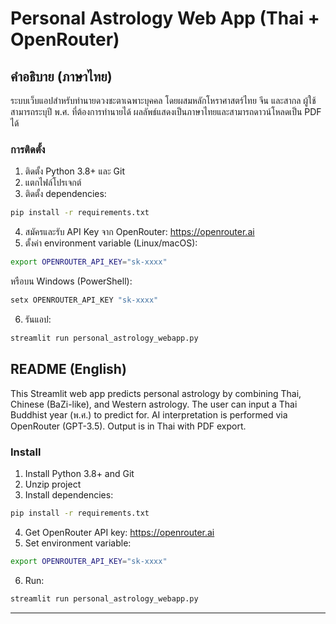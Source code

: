 # Personal Astrology Web App (Thai + OpenRouter)

## คำอธิบาย (ภาษาไทย)
ระบบเว็บแอปสำหรับทำนายดวงชะตาเฉพาะบุคคล โดยผสมหลักโหราศาสตร์ไทย จีน และสากล ผู้ใช้สามารถระบุปี พ.ศ. ที่ต้องการทำนายได้ ผลลัพธ์แสดงเป็นภาษาไทยและสามารถดาวน์โหลดเป็น PDF ได้

### การติดตั้ง
1. ติดตั้ง Python 3.8+ และ Git
2. แตกไฟล์โปรเจกต์
3. ติดตั้ง dependencies:
```bash
pip install -r requirements.txt
```

4. สมัครและรับ API Key จาก OpenRouter: https://openrouter.ai
5. ตั้งค่า environment variable (Linux/macOS):
```bash
export OPENROUTER_API_KEY="sk-xxxx"
```
หรือบน Windows (PowerShell):
```powershell
setx OPENROUTER_API_KEY "sk-xxxx"
```

6. รันแอป:
```bash
streamlit run personal_astrology_webapp.py
```

## README (English)
This Streamlit web app predicts personal astrology by combining Thai, Chinese (BaZi-like), and Western astrology. The user can input a Thai Buddhist year (พ.ศ.) to predict for. AI interpretation is performed via OpenRouter (GPT-3.5). Output is in Thai with PDF export.

### Install
1. Install Python 3.8+ and Git
2. Unzip project
3. Install dependencies:
```bash
pip install -r requirements.txt
```

4. Get OpenRouter API key: https://openrouter.ai
5. Set environment variable:
```bash
export OPENROUTER_API_KEY="sk-xxxx"
```

6. Run:
```bash
streamlit run personal_astrology_webapp.py
```

---
